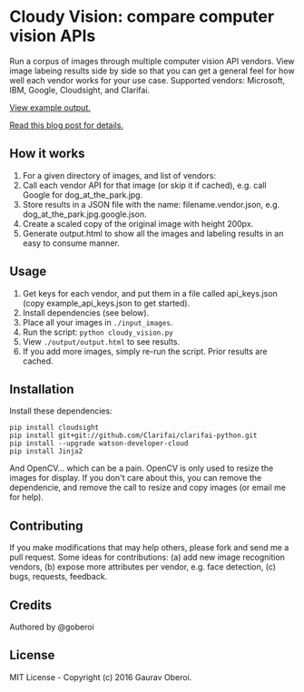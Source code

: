 
# Cloudy Vision: compare computer vision APIs

Run a corpus of images through multiple computer vision API vendors. View image labeing results side by side so that you can get a general feel for how well each vendor works for your use case. Supported vendors: Microsoft, IBM, Google, Cloudsight, and Clarifai.

[View example output.](https://goberoi.github.io/cloudy_vision/output/output.html)

[Read this blog post for details.](#)

## How it works

1. For a given directory of images, and list of vendors:
1. Call each vendor API for that image (or skip it if cached), e.g. call Google for dog_at_the_park.jpg.
1. Store results in a JSON file with the name: filename.vendor.json, e.g. dog_at_the_park.jpg.google.json.
1. Create a scaled copy of the original image with height 200px.
1. Generate output.html to show all the images and labeling results in an easy to consume manner.

## Usage

1. Get keys for each vendor, and put them in a file called api_keys.json (copy example_api_keys.json to get started).
1. Install dependencies (see below).
1. Place all your images in `./input_images`.
1. Run the script: `python cloudy_vision.py`
1. View `./output/output.html` to see results. 
1. If you add more images, simply re-run the script. Prior results are cached.

## Installation

Install these dependencies:
```
pip install cloudsight
pip install git+git://github.com/Clarifai/clarifai-python.git
pip install --upgrade watson-developer-cloud
pip install Jinja2
```

And OpenCV... which can be a pain. OpenCV is only used to resize the images for display. If you don't care about this, you can remove the dependencie, and remove the call to resize and copy images (or email me for help).

## Contributing

If you make modifications that may help others, please fork and send me a pull request. Some ideas for contributions: (a) add new image recognition vendors, (b) expose more attributes per vendor, e.g. face detection, (c) bugs, requests, feedback.

## Credits

Authored by @goberoi

## License

MIT License - Copyright (c) 2016 Gaurav Oberoi.


